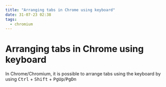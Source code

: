 ```yaml
---
title: "Arranging tabs in Chrome using keyboard"
date: 31-07-23 02:38
tags:
  - chromium
---
```


# Arranging tabs in Chrome using keyboard

In Chrome/Chromium, it is possible to arrange tabs using the keyboard by using <kbd>Ctrl</kbd> + <kbd>Shift</kbd> + <kbd>PgUp</kbd>/<kbd>PgDn</kbd>
